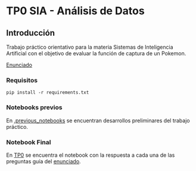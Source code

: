 
# TP0 SIA - Análisis de Datos

## Introducción

Trabajo práctico orientativo para la materia Sistemas de Inteligencia Artificial con el
objetivo de evaluar la función de captura de un Pokemon.

[Enunciado](docs/SIA_TP0.pdf)

### Requisitos

```
pip install -r requirements.txt
```

### Notebooks previos
En [.previous_notebooks](.previous_notebooks) se encuentran desarrollos preliminares del trabajo práctico.

### Notebook Final
En [TP0](TP0/TP0.ipynb) se encuentra el notebook con la respuesta a cada una de las preguntas guía del [enunciado](docs/SIA_TP0.pdf).
